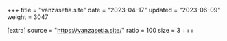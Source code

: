 +++
title = "vanzasetia.site"
date = "2023-04-17"
updated = "2023-06-09"
weight = 3047

[extra]
source = "https://vanzasetia.site/"
ratio = 100
size = 3
+++
